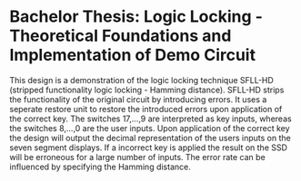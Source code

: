 # Bachelor Thesis: Logic Locking - Theoretical Foundations and Implementation of Demo Circuit
This design is a demonstration of the logic locking technique SFLL-HD (stripped functionality logic locking - Hamming distance).
SFLL-HD strips the functionality of the original circuit by introducing errors. It uses a seperate restore unit 
to restore the introduced errors upon application of the correct key. 
The switches 17,...,9 are interpreted as key inputs, whereas the switches 8,...,0 are the user inputs. Upon application of 
the correct key the design will output the decimal representation of the users inputs on the seven segment displays.
If a incorrect key is applied the result on the SSD will be erroneous for a large number of inputs. The error rate
can be influenced by specifying the Hamming distance.

